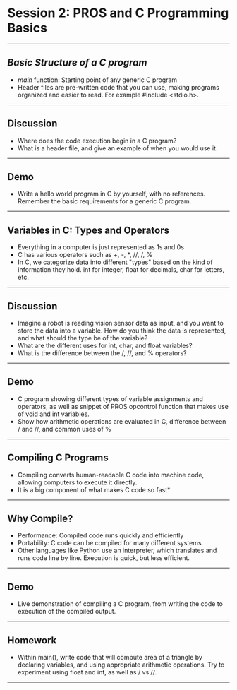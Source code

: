 # **Session 2: PROS and C Programming Basics**

---

## *Basic Structure of a C program*

<!-- * Explanation of the main function, and its significance in a C program. We will discuss how all program execution in C starts from our main function.
* Review how to properly indent, space, and format code properly for readability and consistency.
* Give basic explanation of header, i.e. what does #include <stdio.h> mean. Header files are files with a '.h' extension and contains code that we can import into our current file. It is useful for code organization and readability.
 -->
* *main* function: Starting point of any generic C program
* Header files are pre-written code that you can use, making programs organized and easier to read. For example #include <stdio.h>.

---

## Discussion

* Where does the code execution begin in a C program?
* What is a header file, and give an example of when you would use it.

---

## Demo

* Write a hello world program in C by yourself, with no references. Remember the basic requirements for a generic C program.

---

## Variables in C: Types and Operators

* Everything in a computer is just represented as 1s and 0s
* C has various operators such as +, -, *, //, /, %
* In C, we categorize data into different "types" based on the kind of information they hold. int for integer, float for decimals, char for letters, etc.

---

## Discussion

* Imagine a robot is reading vision sensor data as input, and you want to store the data into a variable. How do you think the data is represented, and what should the type be of the variable?
* What are the different uses for int, char, and float variables?
* What is the difference between the /, //, and % operators?

---

## Demo

* C program showing different types of variable assignments and operators, as well as snippet of PROS opcontrol function that makes use of void and int variables.
* Show how arithmetic operations are evaluated in C, difference between / and //, and common uses of %

---

## Compiling C Programs

<!-- * Basic introduction to the concept of compiling - i.e. transforming C code into executable format.
* Why compiling is necessary in C, unlike some other languages such as Python. -->
* Compiling converts human-readable C code into machine code, allowing computers to execute it directly.
* It is a big component of what makes C code so fast*

---

## Why Compile?

* Performance: Compiled code runs quickly and efficiently
* Portability: C code can be compiled for many different systems
* Other languages like Python use an interpreter, which translates and runs code line by line. Execution is quick, but less efficient.

---

## Demo

* Live demonstration of compiling a C program, from writing the code to execution of the compiled output.

---

## Homework

* Within main(), write code that will compute area of a triangle by declaring variables, and using appropriate arithmetic operations. Try to experiment using float and int, as well as / vs //.

---
